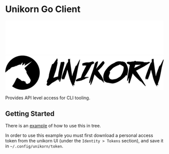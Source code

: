 # Unikorn Go Client

![Unikorn Logo](https://raw.githubusercontent.com/unikorn-cloud/assets/main/images/logos/light-on-dark/logo.svg#gh-dark-mode-only)
![Unikorn Logo](https://raw.githubusercontent.com/unikorn-cloud/assets/main/images/logos/dark-on-light/logo.svg#gh-light-mode-only)

Provides API level access for CLI tooling.

## Getting Started

There is an [example](example/client.go) of how to use this in tree.

In order to use this example you must first download a personal access token from the unikorn UI (under the `Identity > Tokens` section), and save it in `~/.config/unikorn/token`.
